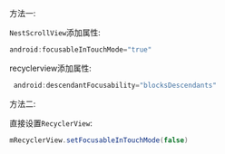 方法一:

`NestScrollView`添加属性:

~~~~java
android:focusableInTouchMode="true"
~~~~

recyclerview添加属性:

~~~~java
 android:descendantFocusability="blocksDescendants"
~~~~



方法二:

直接设置`RecyclerView`:

~~~java
mRecyclerView.setFocusableInTouchMode(false)
~~~

